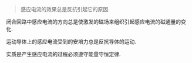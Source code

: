 > 感应电流的效果总是反抗引起它的原因. 

闭合回路中感应电流的方向总是使激发的磁场来组织引起感应电流的磁通量的变化. 

运动导体上的感应电流受到的安培力总是反抗导体的运动. 

实质是产生感应电流的过程必须遵守能量守恒定律. 
